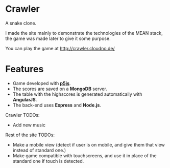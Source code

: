 # Crawler
A snake clone.

I made the site mainly to demonstrate the technologies of the MEAN stack, the game was made later to give it some purpose.

You can play the game at http://crawler.cloudno.de/

# Features
- Game developed with [**p5js**](https://p5js.org/).
- The scores are saved on a **MongoDB** server.
- The table with the highscores is generated automatically with **AngularJS**.
- The back-end uses **Express** and **Node.js**.


Crawler TODOs:

- Add new music

Rest of the site TODOs:

- Make a mobile view (detect if user is on mobile, and give them that view instead of standard one.)
- Make game compatible with touchscreens, and use it in place of the standard one if touch is detected.
